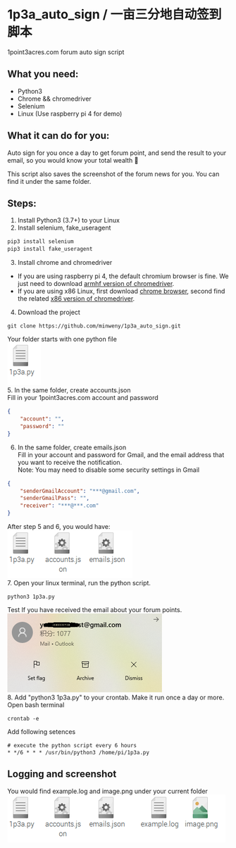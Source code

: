 # 1p3a_auto_sign / 一亩三分地自动签到脚本
1point3acres.com forum auto sign script

## What you need: 
* Python3
* Chrome && chromedriver
* Selenium
* Linux (Use raspberry pi 4 for demo)

## What it can do for you: 
Auto sign for you once a day to get forum point, and send the result to your email, 
so you would know your total wealth :dog:

This script also saves the screenshot of the forum news for you. You can find it under the same folder. 

## Steps:
1. Install Python3 (3.7+) to your Linux
2. Install selenium, fake_useragent
```python
pip3 install selenium
pip3 install fake_useragent
```
3. Install chrome and chromedriver
* If you are using raspberry pi 4, the default chromium browser is fine. We just need to download [armhf version of chromedriver](https://launchpad.net/ubuntu/xenial/armhf/chromium-chromedriver/78.0.3904.108-0ubuntu0.16.04.1).
* If you are using x86 Linux, first download [chrome browser](https://www.google.com/chrome/), second find the related [x86 version of chromedriver](https://chromedriver.chromium.org/downloads).
4. Download the project
```
git clone https://github.com/minweny/1p3a_auto_sign.git
```
Your folder starts with one python file
<br>![start](start.png)<br>
5. In the same folder, create accounts.json
<br>Fill in your 1point3acres.com account and password
```json
{
	"account": "",
	"password": ""
}
```
6. In the same folder, create emails.json
<br>Fill in your account and password for Gmail, and the email address that you want to receive the notification.
<br>Note: You may need to disable some security settings in Gmail
```json
{
	"senderGmailAccount": "***@gmail.com",
	"senderGmailPass": "",
	"receiver": "***@***.com"
}
```
After step 5 and 6, you would have:
<br>![account](account.png)<br>
7. Open your linux terminal, run the python script. 
```
python3 1p3a.py
```
Test If you have received the email about your forum points.
<br>![email](email.png)<br>
8. Add "python3 1p3a.py" to your crontab. Make it run once a day or more.
<br>Open bash terminal
```
crontab -e
```
Add following setences
```
# execute the python script every 6 hours
* */6 * * * /usr/bin/python3 /home/pi/1p3a.py
```
## Logging and screenshot
You would find example.log and image.png under your current folder
<br>![res](res.png)<br>
